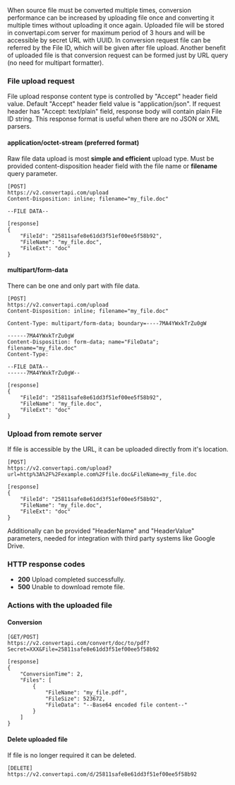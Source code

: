 When source file must be converted multiple times, conversion performance can be increased by uploading file once and converting it multiple times without uploading it once again. Uploaded file will be stored in convertapi.com server for maximum period of 3 hours and will be accessible by secret URL with UUID. In conversion request file can be referred by the File ID, which will be given after file upload. Another benefit of uploaded file is that conversion request can be formed just by URL query (no need for multipart formatter).

### File upload request

File upload response content type is controlled by "Accept" header field value. Default "Accept" header field value is "application/json". If request header has "Accept: text/plain" field, response body will contain plain File ID string. This response format is useful when there are no JSON or XML parsers.

#### application/octet-stream (preferred format)

Raw file data upload is most **simple and efficient** upload type. Must be provided content-disposition header field with the file name or **filename** query parameter.
```
[POST]
https://v2.convertapi.com/upload 
Content-Disposition: inline; filename="my_file.doc"

--FILE DATA--
```
```
[response]
{
    "FileId": "25811safe8e61dd3f51ef00ee5f58b92",
    "FileName": "my_file.doc",
    "FileExt": "doc"
}
```
#### multipart/form-data
There can be one and only part with file data.
```
[POST]
https://v2.convertapi.com/upload 
Content-Disposition: inline; filename="my_file.doc"

Content-Type: multipart/form-data; boundary=----7MA4YWxkTrZu0gW

------7MA4YWxkTrZu0gW
Content-Disposition: form-data; name="FileData"; filename="my_file.doc"
Content-Type:

--FILE DATA--
------7MA4YWxkTrZu0gW--
```
```
[response]
{
    "FileId": "25811safe8e61dd3f51ef00ee5f58b92",
    "FileName": "my_file.doc",
    "FileExt": "doc"
}
```
### Upload from remote server
If file is accessible by the URL, it can be uploaded directly from it's location.
```
[POST]
https://v2.convertapi.com/upload?url=http%3A%2F%2Fexample.com%2Ffile.doc&FileName=my_file.doc
```
```
[response]
{
    "FileId": "25811safe8e61dd3f51ef00ee5f58b92",
    "FileName": "my_file.doc",
    "FileExt": "doc"
}
```
Additionally can be provided "HeaderName" and "HeaderValue" parameters, needed for integration with third party systems like Google Drive.
### HTTP response codes
* **200** Upload completed successfully.
* **500** Unable to download remote file.

### Actions with the uploaded file

#### Conversion
```
[GET/POST]
https://v2.convertapi.com/convert/doc/to/pdf?Secret=XXX&File=25811safe8e61dd3f51ef00ee5f58b92
```
```
[response]
{
    "ConversionTime": 2,
    "Files": [
        {
            "FileName": "my_file.pdf",
            "FileSize": 523672,
            "FileData": "--Base64 encoded file content--"
        }
    ]
}
```
#### Delete uploaded file
If file is no longer required it can be deleted.
```
[DELETE]
https://v2.convertapi.com/d/25811safe8e61dd3f51ef00ee5f58b92
```
